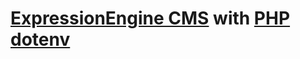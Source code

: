 # [ExpressionEngine CMS](https://github.com/ExpressionEngine/ExpressionEngine) with [PHP dotenv](https://github.com/vlucas/phpdotenv)
